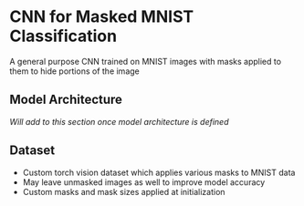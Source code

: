 # CNN for Masked MNIST Classification

A general purpose CNN trained on MNIST images with masks applied to them to hide portions of the image

## Model Architecture

*Will add to this section once model architecture is defined*

## Dataset
- Custom torch vision dataset which applies various masks to MNIST data
- May leave unmasked images as well to improve model accuracy
- Custom masks and mask sizes applied at initialization
